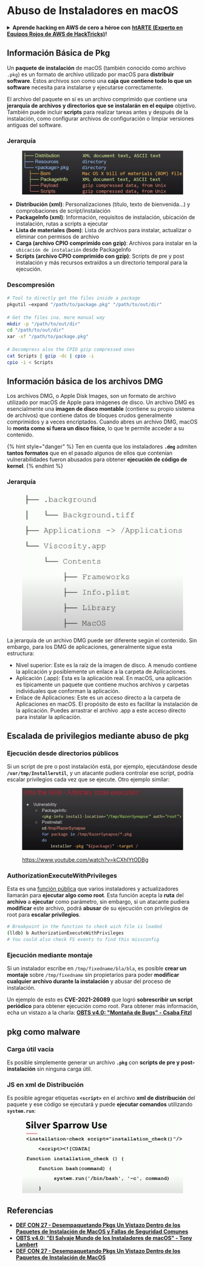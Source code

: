 # Abuso de Instaladores en macOS

<details>

<summary><strong>Aprende hacking en AWS de cero a héroe con</strong> <a href="https://training.hacktricks.xyz/courses/arte"><strong>htARTE (Experto en Equipos Rojos de AWS de HackTricks)</strong></a><strong>!</strong></summary>

Otras formas de apoyar a HackTricks:

* Si deseas ver tu **empresa anunciada en HackTricks** o **descargar HackTricks en PDF** ¡Consulta los [**PLANES DE SUSCRIPCIÓN**](https://github.com/sponsors/carlospolop)!
* Obtén el [**oficial PEASS & HackTricks swag**](https://peass.creator-spring.com)
* Descubre [**La Familia PEASS**](https://opensea.io/collection/the-peass-family), nuestra colección exclusiva de [**NFTs**](https://opensea.io/collection/the-peass-family)
* **Únete al** 💬 [**grupo de Discord**](https://discord.gg/hRep4RUj7f) o al [**grupo de telegram**](https://t.me/peass) o **síguenos** en **Twitter** 🐦 [**@carlospolopm**](https://twitter.com/hacktricks\_live)**.**
* **Comparte tus trucos de hacking enviando PRs a los** [**HackTricks**](https://github.com/carlospolop/hacktricks) y [**HackTricks Cloud**](https://github.com/carlospolop/hacktricks-cloud) repositorios de github.

</details>

## Información Básica de Pkg

Un **paquete de instalación** de macOS (también conocido como archivo `.pkg`) es un formato de archivo utilizado por macOS para **distribuir software**. Estos archivos son como una **caja que contiene todo lo que un software** necesita para instalarse y ejecutarse correctamente.

El archivo del paquete en sí es un archivo comprimido que contiene una **jerarquía de archivos y directorios que se instalarán en el equipo** objetivo. También puede incluir **scripts** para realizar tareas antes y después de la instalación, como configurar archivos de configuración o limpiar versiones antiguas del software.

### Jerarquía

<figure><img src="../../../.gitbook/assets/Pasted Graphic.png" alt="https://www.youtube.com/watch?v=iASSG0_zobQ"><figcaption></figcaption></figure>

* **Distribución (xml)**: Personalizaciones (título, texto de bienvenida...) y comprobaciones de script/instalación
* **PackageInfo (xml)**: Información, requisitos de instalación, ubicación de instalación, rutas a scripts a ejecutar
* **Lista de materiales (bom)**: Lista de archivos para instalar, actualizar o eliminar con permisos de archivo
* **Carga (archivo CPIO comprimido con gzip)**: Archivos para instalar en la `ubicación de instalación` desde PackageInfo
* **Scripts (archivo CPIO comprimido con gzip)**: Scripts de pre y post instalación y más recursos extraídos a un directorio temporal para la ejecución.

### Descompresión
```bash
# Tool to directly get the files inside a package
pkgutil —expand "/path/to/package.pkg" "/path/to/out/dir"

# Get the files ina. more manual way
mkdir -p "/path/to/out/dir"
cd "/path/to/out/dir"
xar -xf "/path/to/package.pkg"

# Decompress also the CPIO gzip compressed ones
cat Scripts | gzip -dc | cpio -i
cpio -i < Scripts
```
## Información básica de los archivos DMG

Los archivos DMG, o Apple Disk Images, son un formato de archivo utilizado por macOS de Apple para imágenes de disco. Un archivo DMG es esencialmente una **imagen de disco montable** (contiene su propio sistema de archivos) que contiene datos de bloques crudos generalmente comprimidos y a veces encriptados. Cuando abres un archivo DMG, macOS lo **monta como si fuera un disco físico**, lo que te permite acceder a su contenido.

{% hint style="danger" %}
Ten en cuenta que los instaladores **`.dmg`** admiten **tantos formatos** que en el pasado algunos de ellos que contenían vulnerabilidades fueron abusados para obtener **ejecución de código de kernel**.
{% endhint %}

### Jerarquía

<figure><img src="../../../.gitbook/assets/image (225).png" alt=""><figcaption></figcaption></figure>

La jerarquía de un archivo DMG puede ser diferente según el contenido. Sin embargo, para los DMG de aplicaciones, generalmente sigue esta estructura:

- Nivel superior: Este es la raíz de la imagen de disco. A menudo contiene la aplicación y posiblemente un enlace a la carpeta de Aplicaciones.
- Aplicación (.app): Esta es la aplicación real. En macOS, una aplicación es típicamente un paquete que contiene muchos archivos y carpetas individuales que conforman la aplicación.
- Enlace de Aplicaciones: Este es un acceso directo a la carpeta de Aplicaciones en macOS. El propósito de esto es facilitar la instalación de la aplicación. Puedes arrastrar el archivo .app a este acceso directo para instalar la aplicación.

## Escalada de privilegios mediante abuso de pkg

### Ejecución desde directorios públicos

Si un script de pre o post instalación está, por ejemplo, ejecutándose desde **`/var/tmp/Installerutil`**, y un atacante pudiera controlar ese script, podría escalar privilegios cada vez que se ejecute. Otro ejemplo similar:

<figure><img src="../../../.gitbook/assets/Pasted Graphic 5.png" alt="https://www.youtube.com/watch?v=iASSG0_zobQ"><figcaption><p><a href="https://www.youtube.com/watch?v=kCXhIYtODBg">https://www.youtube.com/watch?v=kCXhIYtODBg</a></p></figcaption></figure>

### AuthorizationExecuteWithPrivileges

Esta es una [función pública](https://developer.apple.com/documentation/security/1540038-authorizationexecutewithprivileg) que varios instaladores y actualizadores llamarán para **ejecutar algo como root**. Esta función acepta la **ruta** del **archivo** a **ejecutar** como parámetro, sin embargo, si un atacante pudiera **modificar** este archivo, podrá **abusar** de su ejecución con privilegios de root para **escalar privilegios**.
```bash
# Breakpoint in the function to check wich file is loaded
(lldb) b AuthorizationExecuteWithPrivileges
# You could also check FS events to find this missconfig
```
### Ejecución mediante montaje

Si un instalador escribe en `/tmp/fixedname/bla/bla`, es posible **crear un montaje** sobre `/tmp/fixedname` sin propietarios para poder **modificar cualquier archivo durante la instalación** y abusar del proceso de instalación.

Un ejemplo de esto es **CVE-2021-26089** que logró **sobrescribir un script periódico** para obtener ejecución como root. Para obtener más información, echa un vistazo a la charla: [**OBTS v4.0: "Montaña de Bugs" - Csaba Fitzl**](https://www.youtube.com/watch?v=jSYPazD4VcE)

## pkg como malware

### Carga útil vacía

Es posible simplemente generar un archivo **`.pkg`** con **scripts de pre y post-instalación** sin ninguna carga útil.

### JS en xml de Distribución

Es posible agregar etiquetas **`<script>`** en el archivo **xml de distribución** del paquete y ese código se ejecutará y puede **ejecutar comandos** utilizando **`system.run`**:

<figure><img src="../../../.gitbook/assets/image (1043).png" alt=""><figcaption></figcaption></figure>

## Referencias

* [**DEF CON 27 - Desempaquetando Pkgs Un Vistazo Dentro de los Paquetes de Instalación de MacOS y Fallas de Seguridad Comunes**](https://www.youtube.com/watch?v=iASSG0\_zobQ)
* [**OBTS v4.0: "El Salvaje Mundo de los Instaladores de macOS" - Tony Lambert**](https://www.youtube.com/watch?v=Eow5uNHtmIg)
* [**DEF CON 27 - Desempaquetando Pkgs Un Vistazo Dentro de los Paquetes de Instalación de MacOS**](https://www.youtube.com/watch?v=kCXhIYtODBg)
